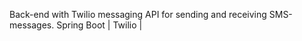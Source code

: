 Back-end with Twilio messaging API for sending and receiving SMS-messages.
Spring Boot | Twilio | 
 
